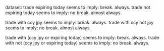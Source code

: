 dataset:
trade     expiring today  seems to imply: break.    always.
trade not expiring today  seems to imply: no break. almost always.

trade with ccy jpy 	      seems to imply: break.    always.
trade with ccy not jpy 	  seems to imply: no break. almost always.

trade with     (ccy jpy or expiring today) seems to imply:    break.    always.
trade with not (ccy jpy or expiring today) seems to imply: no break.    always.

